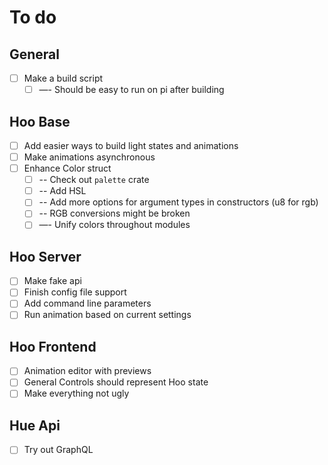 # To do

## General
- [ ] Make a build script
    - [ ] —- Should be easy to run on pi after building

## Hoo Base
- [ ] Add easier ways to build light states and animations
- [ ] Make animations asynchronous
- [ ] Enhance Color struct
    - [ ] -- Check out `palette` crate
    - [ ] -- Add HSL
    - [ ] -- Add more options for argument types in constructors (u8 for rgb)
    - [ ] -- RGB conversions might be broken
    - [ ] —- Unify colors throughout modules

## Hoo Server
- [ ] Make fake api
- [ ] Finish config file support
- [ ] Add command line parameters
- [ ] Run animation based on current settings

## Hoo Frontend
- [ ] Animation editor with previews
- [ ] General Controls should represent Hoo state
- [ ] Make everything not ugly

## Hue Api
- [ ] Try out GraphQL
